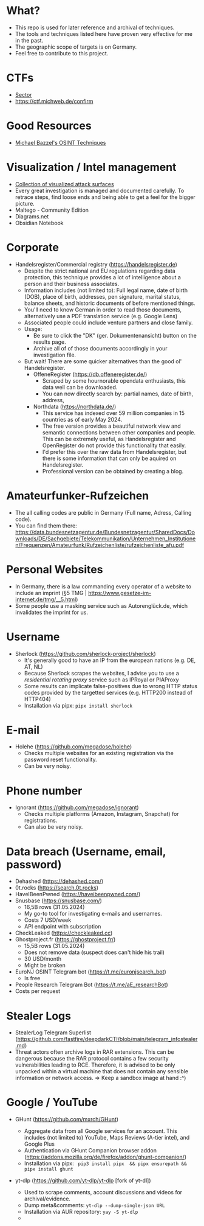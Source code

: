 # What?
 * This repo is used for later reference and archival of techniques.
 * The tools and techniques listed here have proven very effective for me in the past.
 * The geographic scope of targets is on Germany.
 * Feel free to contribute to this project.

# CTFs
 * [Sector](https://sector035.n)
 * https://ctf.michweb.de/confirm

# Good Resources
 * [Michael Bazzel's OSINT Techniques](https://inteltechniques.com/book1.html)
   
# Visualization / Intel management
 * [Collection of visualized attack surfaces](https://github.com/OsintDojo/OSINT/tree/master)
 * Every great investigation is managed and documented carefully. To retrace steps, find loose ends and being able to get a feel for the bigger picture.
 * Maltego - Community Edition
 * Diagrams.net
 * Obsidian Notebook

# Corporate 
  * Handelsregister/Commercial registry (https://handelsregister.de)
      * Despite the strict national and EU regulations regarding data protection, this technique provides a lot of intelligence about a person and their business associates.
      * Information includes (not limited to): Full legal name, date of birth (DOB), place of birth, addresses, pen signature, marital status, balance sheets, and historic documents of before mentioned things.
      * You'll need to know German in order to read those documents, alternatively use a PDF translation service (e.g. Google Lens)
      * Associated people could include venture partners and close family.
      * Usage:
         * Be sure to click the "DK" (ger. Dokumentenansicht) button on the results page.
         * Archive all of of those documents accordingly in your investigation file.
      * But wait! There are some quicker alternatives than the good ol' Handelsregister.
         * OffeneRegister (https://db.offeneregister.de/)
            * Scraped by some hournorable opendata enthusiasts, this data well can be downloaded.
            * You can now directly search by: partial names, date of birth, address, 
         * Northdata (https://northdata.de/)
            * This service has indexed over 59 million companies in 15 countries as of early May 2024.
            * The free version provides a beautiful network view and semantic connections between other companies and people. This can be extremely useful, as Handelsregister and OpenRegister do not provide this functionality that easily.
            * I'd prefer this over the raw data from Handelsregister, but there is some information that can only be aquired on Handelsregister.
            * Professional version can be obtained by creating a blog.

# Amateurfunker-Rufzeichen
 * The all calling codes are public in Germany (Full name, Adress, Calling code).
 * You can find them there: https://data.bundesnetzagentur.de/Bundesnetzagentur/SharedDocs/Downloads/DE/Sachgebiete/Telekommunikation/Unternehmen_Institutionen/Frequenzen/Amateurfunk/Rufzeichenliste/rufzeichenliste_afu.pdf

# Personal Websites
  * In Germany, there is a law commanding every operator of a website to include an imprint (§5 TMG | https://www.gesetze-im-internet.de/tmg/__5.html)
  * Some people use a masking service such as Autorenglück.de, which invalidates the imprint for us.


# Username 
  * Sherlock (https://github.com/sherlock-project/sherlock)
      * It's generally good to have an IP from the european nations (e.g. DE, AT, NL)
      * Because Sherlock scrapes the websites, I advise you to use a *residential rotating proxy* service such as IPRoyal or PIAProxy
      * Some results can implicate false-positives due to wrong HTTP status codes provided by the targetted services (e.g. HTTP200 instead of HTTP404)
      * Installation via pipx: `pipx install sherlock`
        

# E-mail
  * Holehe (https://github.com/megadose/holehe)
      * Checks multiple websites for an existing registration via the password reset functionality.
      * Can be very noisy.


# Phone number
 * Ignorant (https://github.com/megadose/ignorant)
     * Checks multiple platforms (Amazon, Instagram, Snapchat) for registrations.
     * Can also be very noisy.
  
       
# Data breach (Username, email, password)
  * Dehashed (https://dehashed.com/)
  * 0t.rocks (https://search.0t.rocks)
  * HaveIBeenPwned (https://haveibeenpwned.com/)
  * Snusbase (https://snusbase.com/)
      * 16,5B rows (31.05.2024)
      * My go-to tool for investigating e-mails and usernames.
      * Costs 7 USD/week
      * API endpoint with subscription   
  * CheckLeaked (https://checkleaked.cc)
  * Ghostproject.fr (https://ghostproject.fr/)
    * 15,5B rows (31.05.2024)
    * Does not remove data (suspect does can't hide his trail)
    * 30 USD/month
    * Might be broken
  * EuroNJ OSINT Telegram bot (https://t.me/euronjsearch_bot)
    * Is free
  * People Research Telegram Bot (https://t.me/aE_researchBot)
  *  Costs per request


# Stealer Logs
 * StealerLog Telegram Superlist (https://github.com/fastfire/deepdarkCTI/blob/main/telegram_infostealer.md)
 * Threat actors often archive logs in RAR extensions. This can be dangerous because the RAR protocol contains a few security vulnerabilities leading to RCE. Therefore, it is advised to be only unpacked within a virtual machine that does not contain any sensible information or network access. => Keep a sandbox image at hand :^)


    
# Google / YouTube
  * GHunt (https://github.com/mxrch/GHunt)
      * Aggregate data from all Google services for an account. This includes (not limited to) YouTube, Maps Reviews (A-tier intel), and Google Plus 
      * Authentication via GHunt Companion browser addon (https://addons.mozilla.org/de/firefox/addon/ghunt-companion/)
      * Installation via pipx: `
         pip3 install pipx  &&
         pipx ensurepath &&
         pipx install ghunt`

* yt-dlp (https://github.com/yt-dlp/yt-dlp [fork of yt-dl])
    * Used to scrape comments, account discussions and videos for archival/evidence.
    * Dump meta&comments: `yt-dlp --dump-single-json URL`
    * Installation via AUR repository: `yay -S yt-dlp`
    *  

